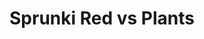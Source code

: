 ---
slug: sprunki-red-vs-plants-2739
title: Sprunki Red vs Plants
description: "Sprunki Red vs Plants is an exciting online game. Play for free directly in your browser!"
icon: /images/popular_mods/Sprunki Red vs Plants.png
url: https://wowtbc.net/sprunkin/sprunki-red-plants/index.html
previewImage: /images/popular_mods/Sprunki Red vs Plants.png
type: popular mods

# SEO配置
seo:
  title: "Sprunki Red vs Plants - Play Free Online Game | Fun Browser Games"
  description: "Sprunki Red vs Plants - Play this fun online game for free in your browser. No download required!"
  ogImage: "/images/popular_mods/Sprunki Red vs Plants.png"
  keywords: "sprunki-red-vs-plants-2739, online game, browser game, free game, popular mods game, play online"

videoUrls:
  - https://www.youtube.com/embed/example1
  - https://www.youtube.com/embed/example2

whyPlay:
  title: "Why Play Sprunki Red vs Plants?"
  items:
    - "Immersive Gameplay: Sprunki Red vs Plants offers an engaging and immersive gaming experience that will keep you entertained for hours"
    - "Challenging Levels: Test your skills with increasingly difficult challenges and obstacles"
    - "Beautiful Graphics: Enjoy stunning visuals and smooth animations that bring the game world to life"
    - "Regular Updates: New content and features are added regularly to keep the game fresh and exciting"
    - "Free to Play: Experience all the fun without spending a penny"
    - "Community Features: Connect with other players, share strategies, and compete for high scores"
    - "Cross-Platform: Play on any device with a web browser, no downloads required"

features:
  title: "Key Features of Sprunki Red vs Plants"
  image: "/images/popular_mods/Sprunki Red vs Plants.png"
  items:
    - "Intuitive Controls: Easy to learn controls make Sprunki Red vs Plants accessible for players of all skill levels"
    - "Multiple Game Modes: Enjoy various gameplay options that provide different challenges and experiences"
    - "Character Customization: Personalize your gaming experience with unique characters and items"
    - "Achievement System: Complete special tasks to earn rewards and recognition"
    - "Leaderboards: Compete with players worldwide and see who can achieve the highest scores"

characteristics:
  title: "Game Characteristics"
  image: "/images/popular_mods/Sprunki Red vs Plants.png"
  items:
    - "Genre: Popular mods game with elements of strategy and skill"
    - "Difficulty: Suitable for both casual gamers and those seeking a challenge"
    - "Play Time: Quick sessions or extended gameplay, depending on your preference"
    - "Art Style: Vibrant and engaging visuals that enhance the gaming experience"
    - "Sound Design: Immersive audio that complements the gameplay perfectly"

info: "Sprunki Red vs Plants is an exciting online game that offers players a unique and engaging gaming experience. With its intuitive controls, stunning visuals, and challenging gameplay, Sprunki Red vs Plants provides hours of entertainment for players of all ages and skill levels. Whether you're looking for a quick gaming session during a break or an extended play session, Sprunki Red vs Plants delivers an immersive experience that will keep you coming back for more. The game features multiple levels of increasing difficulty, ensuring that players are constantly challenged as they progress. With regular updates adding new content and features, Sprunki Red vs Plants remains fresh and exciting, providing endless entertainment options for its growing community of players."

howToPlayIntro: "Welcome to Sprunki Red vs Plants! This guide will walk you through the basics and help you master the game. Whether you're a beginner or looking to improve your skills, these tips and instructions will enhance your gaming experience."

howToPlaySteps:
  - title: "Getting Started"
    description: "Begin your Sprunki Red vs Plants adventure by familiarizing yourself with the controls. Use your keyboard or mouse to navigate through the game interface. The tutorial will guide you through the basic mechanics and help you understand the objectives."
  - title: "Understanding the Objectives"
    description: "In Sprunki Red vs Plants, your main goal is to progress through levels by completing specific objectives. Each level presents unique challenges that require different strategies and approaches."
  - title: "Mastering the Controls"
    description: "Practice using the controls to improve your precision and reaction time. Sprunki Red vs Plants requires quick reflexes and strategic thinking to overcome obstacles and defeat opponents."
  - title: "Utilizing Power-ups"
    description: "Collect power-ups throughout the game to enhance your abilities and overcome difficult challenges. Each power-up offers unique advantages that can be crucial for success."
  - title: "Developing Strategies"
    description: "As you progress in Sprunki Red vs Plants, develop effective strategies for different scenarios. Analyze patterns, anticipate challenges, and adapt your approach to maximize your performance."

faq:
  title: "Frequently Asked Questions about Sprunki Red vs Plants"
  items:
    - question: "Is Sprunki Red vs Plants free to play?"
      answer: "Yes, Sprunki Red vs Plants is completely free to play directly in your web browser. No downloads or purchases are required to enjoy the full game experience."
    - question: "Can I play Sprunki Red vs Plants on mobile devices?"
      answer: "Yes, Sprunki Red vs Plants is optimized for both desktop and mobile play. You can enjoy the game on any device with a web browser and internet connection."
    - question: "Are there any in-game purchases?"
      answer: "While Sprunki Red vs Plants is free to play, there may be optional in-game purchases available for cosmetic items or additional features that don't affect core gameplay."
    - question: "How often is Sprunki Red vs Plants updated?"
      answer: "The developers regularly update Sprunki Red vs Plants with new content, features, and improvements based on player feedback and game performance."
    - question: "Can I play Sprunki Red vs Plants offline?"
      answer: "Currently, Sprunki Red vs Plants requires an internet connection to play as it's a browser-based online game."
    - question: "Is Sprunki Red vs Plants suitable for children?"
      answer: "Yes, Sprunki Red vs Plants is designed to be family-friendly and suitable for players of all ages."
    - question: "How do I report bugs or issues?"
      answer: "If you encounter any problems while playing Sprunki Red vs Plants, you can report them through the game's support page or contact the developers directly through their website."
    - question: "Still Have Questions?"
      answer: "If you have additional questions about Sprunki Red vs Plants that aren't covered in this FAQ, please visit our support center or contact our customer service team for assistance."
---